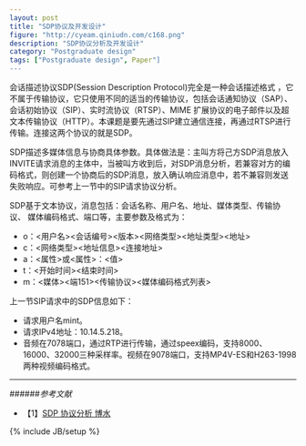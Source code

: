 ```yaml
---
layout: post
title: "SDP协议及开发设计"
figure: "http://cyeam.qiniudn.com/c168.png"
description: "SDP协议分析及开发设计"
category: "Postgraduate design"
tags: ["Postgraduate design", Paper"]
---
```


会话描述协议SDP(Session Description Protocol)完全是一种会话描述格式 ，它不属于传输协议，它只使用不同的适当的传输协议，包括会话通知协议（SAP）、会话初始协议（SIP）、实时流协议（RTSP）、MIME 扩展协议的电子邮件以及超文本传输协议（HTTP）。本课题是要先通过SIP建立通信连接，再通过RTSP进行传输。连接这两个协议的就是SDP。

SDP描述多媒体信息与协商具体参数。具体做法是：主叫方将己方SDP消息放入INVITE请求消息的主体中，当被叫方收到后，对SDP消息分析，若兼容对方的编码格式，则创建一个协商后的SDP消息，放入确认响应消息中，若不兼容则发送失败响应。可参考上一节中的SIP请求协议分析。

SDP基于文本协议，消息包括：会话名称、用户名、地址、媒体类型、传输协议、
媒体编码格式、端口等，主要参数及格式为：

+ o：<用户名><会话编号><版本><网络类型><地址类型><地址>
+ c：<网络类型><地址信息><连接地址>
+ a：<属性>或<属性>：<值>
+ t：<开始时间><结束时间>
+ m：<媒体><端151><传输协议><媒体编码格式列表>

上一节SIP请求中的SDP信息如下：

+ 请求用户名mint。
+ 请求IPv4地址：10.14.5.218。
+ 音频在7078端口，通过RTP进行传输，通过speex编码，支持8000、16000、32000三种采样率。视频在9078端口，支持MP4V-ES和H263-1998两种视频编码格式。

---

######*参考文献*
+ 【1】[SDP 协议分析 博水](http://www.cnblogs.com/qingquan/archive/2011/08/02/2125585.html)


{% include JB/setup %}